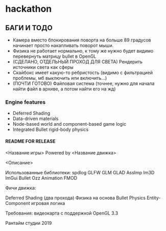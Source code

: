 # hackathon

## БАГИ И ТОДО
* Камера вместо блокирования поворта на больше 89 градусов начинает просто накапливать поворот мыши.
* Физика не работает нормально, к тому же нужно будет видимо перевернуть матрицу bullet в OpenGL
* (СДЕЛАНО, ОТДЕЛЬНЫЙ ПРОХОД ДЛЯ СВЕТА) Рендерить источники света как сферы
* Скайбокс имеет какую-то ребристость (видимо с фильтрацией проблемы, мб выключить или включить...)
* (ПОЧТИ ГОТОВО) Файловая система (точнее, нужно для начала найти файл в архиве, а потом найти его на жд) 

### Engine features
* Deferred Shading
* Data-driven materials
* Node-based world and component-based game logic
* Integrated Bullet rigid-body physics

#### README FOR RELEASE

<Название игры>
Powered by <Название движка>

<Описание>

Использованные библиотеки:
spdlog
GLFW
GLM
GLAD
AssImp
Im3D
ImGui
Bullet
Ozz Animation
FMOD

Фичи движка:

Deferred Shading (два прохода)
Физика на основа Bullet Physics
Entity-Component игровая логика


Требования:
видеокарта с поддержкой OpenGL 3.3

Рантайм студии 2019